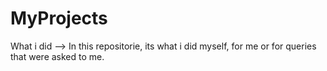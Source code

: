 # MyProjects
What i did -->
In this repositorie, its what i did myself, for me or for queries that were asked to me.
